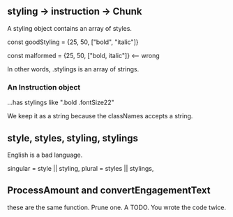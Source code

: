 ## styling -> instruction -> Chunk

A styling object contains an array of styles.

const goodStyling = {25, 50, ["bold", "italic"]}

const malformed = {25, 50, ["bold, italic"]} <-- wrong

In other words, .stylings is an array of strings.

### An Instruction object

...has stylings like ".bold .fontSize22"

We keep it as a string because the classNames accepts a string.

## style, styles, styling, stylings

English is a bad language.

singular = style || styling,
plural = styles || stylings,

## ProcessAmount and convertEngagementText

these are the same function. Prune one. A TODO. You wrote the code twice.
